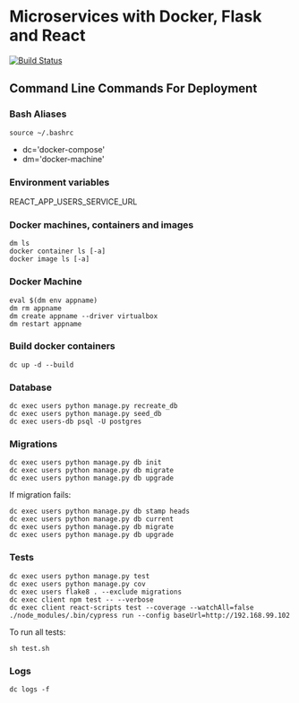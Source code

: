 # Microservices with Docker, Flask and React

[![Build Status](https://travis-ci.com/viliusgudziunas/testdriven-app-tutorial.svg?branch=master)](https://travis-ci.com/viliusgudziunas/testdriven-app-tutorial)

## Command Line Commands For Deployment

### Bash Aliases

```
source ~/.bashrc
```

- dc='docker-compose'
- dm='docker-machine'

### Environment variables

REACT_APP_USERS_SERVICE_URL

### Docker machines, containers and images

```
dm ls
docker container ls [-a]
docker image ls [-a]
```

### Docker Machine

```
eval $(dm env appname)
dm rm appname
dm create appname --driver virtualbox
dm restart appname
```

### Build docker containers

```
dc up -d --build
```

### Database

```
dc exec users python manage.py recreate_db
dc exec users python manage.py seed_db
dc exec users-db psql -U postgres
```

### Migrations

```
dc exec users python manage.py db init
dc exec users python manage.py db migrate
dc exec users python manage.py db upgrade
```

If migration fails:

```
dc exec users python manage.py db stamp heads
dc exec users python manage.py db current
dc exec users python manage.py db migrate
dc exec users python manage.py db upgrade
```

### Tests

```
dc exec users python manage.py test
dc exec users python manage.py cov
dc exec users flake8 . --exclude migrations
dc exec client npm test -- --verbose
dc exec client react-scripts test --coverage --watchAll=false
./node_modules/.bin/cypress run --config baseUrl=http://192.168.99.102
```

To run all tests:

```
sh test.sh
```

### Logs

```
dc logs -f
```
